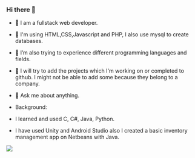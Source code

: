 ### Hi there 👋


- 🔭 I am a fullstack web developer.
- 🌱 I'm using HTML,CSS,Javascript and PHP, I also use mysql to create databases.
- 👯 I’m also trying to experience different programming languages and fields.
- 🤔 I will try to add the projects which I'm working on or completed to github. I might not be able to add some because they belong to a company.
- 💬 Ask me about anything.

- Background:
- I learned and used C, C#, Java, Python.
- I have used Unity and Android Studio also I created a basic inventory management app on Netbeans with Java.


<img src="https://github-readme-stats.vercel.app/api?username=kececihasan&&show_icons=true&title_color=0098CE&icon_color=0098CE&text_color=000000&bg_color=FFFFFF">
